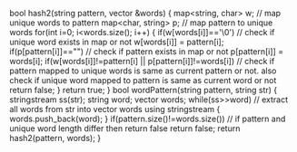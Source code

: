 bool hash2(string pattern, vector<string> &words)
{
map<string, char> w; // map unique words to pattern
map<char, string> p; // map pattern to unique words
for(int i=0; i<words.size(); i++)
{
if(w[words[i]]=='\0') // check if unique word exists in map or not
w[words[i]] = pattern[i];
if(p[pattern[i]]=="") // check if pattern exists in map or not
p[pattern[i]] = words[i];
if(w[words[i]]!=pattern[i] || p[pattern[i]]!=words[i]) // check if pattern mapped to unique words is same as current pattern or not. also check if unique word mapped to pattern is same as current word or not
return false;
}
return true;
}
bool wordPattern(string pattern, string str) {
stringstream ss(str);
string word;
vector<string> words;
while(ss>>word) // extract all words from str into vector words using stringstream
{
words.push_back(word);
}
if(pattern.size()!=words.size()) // if pattern and unique word length differ then return false
return false;
return hash2(pattern, words);
}